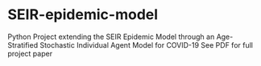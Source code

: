 # SEIR-epidemic-model
Python Project extending the SEIR Epidemic Model through an Age-Stratified Stochastic Individual Agent Model for COVID-19
See PDF for full project paper
